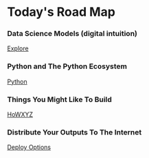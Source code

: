 # Today's Road Map

### Data Science Models (digital intuition)

[Explore](./adventure_and_explore)

### Python and The Python Ecosystem

[Python](./basics_of_python)

### Things You Might Like To Build

[HoWXYZ](./create_things)

### Distribute Your Outputs To The Internet

[Deploy Options](./deploy_to_the_cloud)
